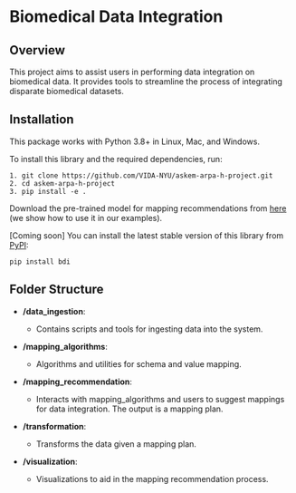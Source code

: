 # Biomedical Data Integration 

## Overview
This project aims to assist users in performing data integration on biomedical data. It provides tools to streamline the process of integrating disparate biomedical datasets.

## Installation
This package works with Python 3.8+ in Linux, Mac, and Windows.

To install this library and the required dependencies, run:

```
1. git clone https://github.com/VIDA-NYU/askem-arpa-h-project.git
2. cd askem-arpa-h-project
3. pip install -e .
```

Download the pre-trained model for mapping recommendations from [here](https://drive.google.com/file/d/1YdCTd-kUMjDJaltQwXN4X9ezTCsfjyft/view) (we show how to use it in our examples).


[Coming soon] You can install the latest stable version of this library from [PyPI](#):

```
pip install bdi
```


## Folder Structure

- **/data_ingestion**:
  - Contains scripts and tools for ingesting data into the system.

- **/mapping_algorithms**:
  - Algorithms and utilities for schema and value mapping.

- **/mapping_recommendation**:
  - Interacts with mapping_algorithms and users to suggest mappings for data integration. The output is a mapping plan.

- **/transformation**:
  - Transforms the data given a mapping plan.

- **/visualization**:
  - Visualizations to aid in the mapping recommendation process.
